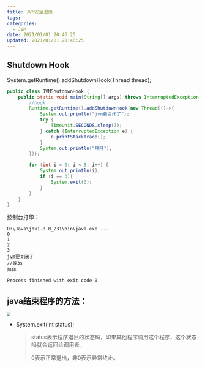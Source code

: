 ```yaml
---
title: JVM安全退出
tags: 
categories:
  - JVM
date: 2021/01/01 20:46:25
updated: 2021/01/01 20:46:25
---
```




## Shutdown Hook

System.getRuntime().addShutdownHook(Thread thread);

```java
public class JVMShutdownHook {
    public static void main(String[] args) throws InterruptedException {
        //hook
        Runtime.getRuntime().addShutdownHook(new Thread(()->{
            System.out.println("jvm要关闭了");
            try {
                TimeUnit.SECONDS.sleep(3);
            } catch (InterruptedException e) {
                e.printStackTrace();
            }
            System.out.println("拜拜");
        }));

        for (int i = 0; i < 5; i++) {
            System.out.println(i);
            if (i == 3){
                System.exit(0);
            }
        }
    }
}
```

控制台打印：

```
D:\Java\jdk1.8.0_231\bin\java.exe ...
0
1
2
3
jvm要关闭了
//等3s
拜拜

Process finished with exit code 0
```



## java结束程序的方法：

<img src="https://raw.githubusercontent.com/melopoz/pics/master/img/jvm%E5%85%B3%E9%97%AD.png" style="zoom:50%;" />

- System.exit(int status);

  > status表示程序退出的状态码，如果其他程序调用这个程序，这个状态吗就会返回给调用者。
  >
  > 0表示正常退出，非0表示异常终止。